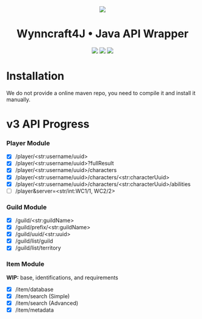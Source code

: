 <div align="center">
<img src="https://cdn.wynncraft.com/img/logo.png">
<h1>Wynncraft4J • Java API Wrapper</h1>
<img src="https://flat.badgen.net/github/stars/oHate/Wynncraft4J">
<img src="https://flat.badgen.net/github/release/oHate/Wynncraft4J">
<img src="https://flat.badgen.net/github/license/oHate/Wynncraft4J">
</div>

# Installation

We do not provide a online maven repo, you need to compile it and install it manually.

# v3 API Progress

### Player Module
- [x] /player/\<str:username/uuid\>
- [x] /player/\<str:username/uuid\>?fullResult
- [x] /player/\<str:username/uuid\>/characters
- [x] /player/\<str:username/uuid\>/characters/\<str:characterUuid\>
- [x] /player/\<str:username/uuid\>/characters/\<str:characterUuid\>/abilities
- [ ] /player&server=\<str/int:WC1/1, WC2/2\>

### Guild Module
- [x] /guild/\<str:guildName\> 
- [x] /guild/prefix/\<str:guildName\> 
- [x] /guild/uuid/\<str:uuid\>
- [x] /guild/list/guild
- [x] /guild/list/territory

### Item Module
**WIP:** base, identifications, and requirements
- [x] /item/database
- [x] /item/search (Simple)
- [x] /item/search (Advanced)
- [x] /item/metadata